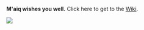 **M'aiq wishes you well.**
Click here to get to the [Wiki](https://github.com/Skullfox/maiq-the-liar-public/wiki).

![](https://i.imgur.com/QgjEPJa.png)
